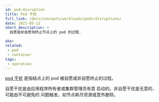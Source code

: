 ```yaml
---
id: pod-disruption
title: Pod 干扰
full_link: /docs/concepts/workloads/pods/disruptions/
date: 2021-05-12
short_description: >
  自愿或非自愿地终止节点上的 pod 的过程.

aka:
related:
 - pod
 - container
tags:
 - operation
---
```


<!--
---
id: pod-disruption
title: Pod Disruption
full_link: /docs/concepts/workloads/pods/disruptions/
date: 2021-05-12
short_description: >
  The process by which Pods on Nodes are terminated either voluntarily or involuntarily.

aka:
related:
 - pod
 - container
tags:
 - operation
---
-->

<!--
[Pod disruption](/docs/concepts/workloads/pods/disruptions/) is the process by which 
Pods on Nodes are terminated either voluntarily or involuntarily. 
-->

[pod 干扰](/zh/docs/concepts/workloads/pods/disruptions/) 是指结点上的 pod 被自愿或非自愿终止的过程。

<!--more--> 

<!--
Voluntary disruptions are started intentionally by application owners or cluster 
administrators. Involuntary disruptions are unintentional and can be triggered by 
unavoidable issues like Nodes running out of resources, or by accidental deletions. 
-->

自愿干扰是由应用程序所有者或集群管理员有意
启动的。非自愿干扰是无意的，可能由不可避免的
问题触发，如节点耗尽资源或意外删除。
